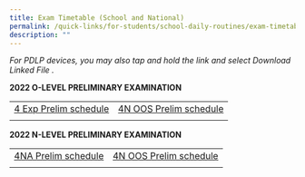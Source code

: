 ```yaml
---
title: Exam Timetable (School and National)
permalink: /quick-links/for-students/school-daily-routines/exam-timetable-school-national/
description: ""
---
```

_For PDLP devices, you may also tap and hold the link and select Download Linked File ._

**2022 O-LEVEL PRELIMINARY EXAMINATION**

| | | 
| -------- | -------- | 
| [4 Exp Prelim schedule](/files/2022%20O%20level%20Prelim%20Timetable_4E_Final_%20updated%2019%20Aug.pdf) | [4N OOS Prelim schedule](/files/2022%20O%20level%20Prelim%20Timetable_4N%20OOS_Final%20updated%2019%20Aug.pdf) | 
| | |

**2022 N-LEVEL PRELIMINARY EXAMINATION**

| | | 
| -------- | -------- | 
| [4NA Prelim schedule](/files/2022%20N%20Prelim%20Timetable_4NA_22%20Jul%2022.pdf) | [4N OOS Prelim schedule](/files/2022%20N%20Prelim%20Timetable_4NT_24%20June%2022.pdf) | 
| | |